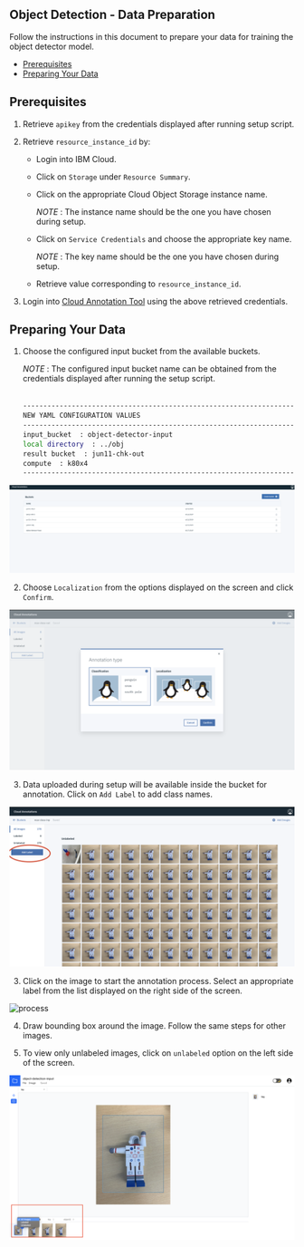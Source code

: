 ## Object Detection - Data Preparation

Follow the instructions in this document to prepare your data for training the object detector model.
- [Prerequisites](#prerequisites)
- [Preparing Your Data](#preparing-your-data)

## Prerequisites

1. Retrieve `apikey` from the credentials displayed after running setup script.

2. Retrieve `resource_instance_id` by:
   
   * Login into IBM Cloud.
   
   * Click on `Storage` under `Resource Summary`. 
   
   * Click on the appropriate Cloud Object Storage instance name.
   
     _NOTE_ : The instance name should be the one you have chosen during setup.
     
   * Click on `Service Credentials` and choose the appropriate key name.
   
     _NOTE_ : The key name should be the one you have chosen during setup.
   
   * Retrieve value corresponding to `resource_instance_id`.

2. Login into [Cloud Annotation Tool](https://cloud.annotations.ai/login) using the above retrieved credentials.

## Preparing Your Data

1. Choose the configured input bucket from the available buckets.

   _NOTE_ : The configured input bucket name can be obtained from the credentials displayed after running 
            the setup script. 
   
   ```bash
   
   ------------------------------------------------------------------------------
   NEW YAML CONFIGURATION VALUES
   ------------------------------------------------------------------------------
   input_bucket  : object-detector-input
   local directory  : ../obj
   result bucket  : jun11-chk-out
   compute  : k80x4
   ------------------------------------------------------------------------------

   ```
   
   
![bucket](imgs/bucket.png)
   
2. Choose `Localization` from the options displayed on the screen and click `Confirm`.

![choice](imgs/choice.png)

3. Data uploaded during setup will be available inside the bucket for annotation. Click on `Add Label` to add
   class names.
   
![annotate](imgs/annotate_1.png)

3. Click on the image to start the annotation process. Select an appropriate label from the list displayed on the
   right side of the screen. 

![process](imgs/multiple_obj.png)
 
4. Draw bounding box around the image. Follow the same steps for other images.

5. To view only unlabeled images, click on `unlabeled` option on the left side of the screen.

![unlabeled](imgs/unlabeled.png)



